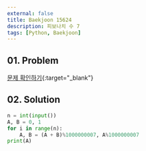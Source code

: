 ```yaml
---
external: false
title: Baekjoon 15624
description: 피보나치 수 7
tags: [Python, Baekjoon]
---
```


## 01. Problem

[문제 확인하기](https://www.acmicpc.net/problem/15624){:target="_blank"}

## 02. Solution

```Python
n = int(input())
A, B = 0, 1
for i in range(n):
    A, B = (A + B)%1000000007, A%1000000007
print(A)
```
